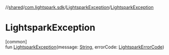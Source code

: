//[shared](../../../index.md)/[com.lightspark.sdk](../index.md)/[LightsparkException](index.md)/[LightsparkException](-lightspark-exception.md)

# LightsparkException

[common]\
fun [LightsparkException](-lightspark-exception.md)(message: [String](https://kotlinlang.org/api/latest/jvm/stdlib/kotlin/-string/index.html), errorCode: [LightsparkErrorCode](../-lightspark-error-code/index.md))
